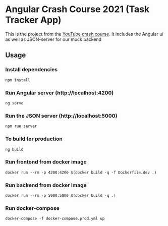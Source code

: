 # Angular Crash Course 2021 (Task Tracker App)

This is the project from the [YouTube crash course](https://youtu.be/3dHNOWTI7H8 "Angular Crash Course 2021"). It includes the Angular ui as well as JSON-server for our mock backend

## Usage

### Install dependencies

```
npm install
```

### Run Angular server (http://localhost:4200)

```
ng serve
```

### Run the JSON server (http://localhost:5000)

```
npm run server
```

### To build for production

```
ng build
```

### Run frontend from docker image

```
docker run --rm -p 4200:4200 $(docker build -q -f Dockerfile.dev .)
```

### Run backend from docker image

```
docker run --rm -p 5000:5000 $(docker build -q .)
```

### Run docker-compose

```
docker-compose -f docker-compose.prod.yml up
```
